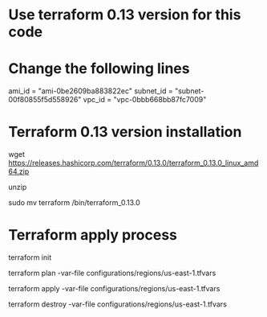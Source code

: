 # Use terraform 0.13 version for this code

# Change the following lines
ami_id                   = "ami-0be2609ba883822ec" 
subnet_id                = "subnet-00f80855f5d558926"
vpc_id                   = "vpc-0bbb668bb87fc7009"

# Terraform 0.13 version installation
wget https://releases.hashicorp.com/terraform/0.13.0/terraform_0.13.0_linux_amd64.zip

unzip

sudo mv terraform /bin/terraform_0.13.0

# Terraform apply process
terraform init

terraform plan -var-file configurations/regions/us-east-1.tfvars

terraform apply -var-file configurations/regions/us-east-1.tfvars

terraform destroy -var-file configurations/regions/us-east-1.tfvars
